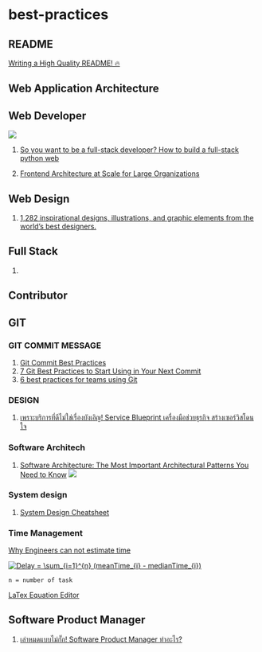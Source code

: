 # best-practices
## README
[Writing a High Quality README! 🔥](https://coderarchive.hashnode.dev/writing-a-high-quality-readme)
## Web Application Architecture

## Web Developer
![](https://res.cloudinary.com/practicaldev/image/fetch/s--GY9Fa-eL--/c_limit%2Cf_auto%2Cfl_progressive%2Cq_auto%2Cw_880/https://dev-to-uploads.s3.amazonaws.com/i/lya7b81ow94pniln3aif.jpg)

1. [So you want to be a full-stack developer? How to build a full-stack python web](https://speakerdeck.com/pycon2014/so-you-want-to-be-a-full-stack-developer-how-to-build-a-full-stack-python-web-application-by-kate-heddleston?slide=58)

2. [Frontend Architecture at Scale for Large Organizations](https://medium.com/swlh/frontend-architecture-in-scale-for-large-organizations-593930ed10cd)

## Web Design

1. [1,282 inspirational designs, illustrations, and graphic elements from the world’s best designers.](https://dribbble.com/tags/github?page=16&s=popular)

## Full Stack
1. 

## Contributor

## GIT

### GIT COMMIT MESSAGE

1. [Git Commit Best Practices](https://github.com/trein/dev-best-practices/wiki/Git-Commit-Best-Practices)
2. [7 Git Best Practices to Start Using in Your Next Commit](https://sourcelevel.io/blog/7-git-best-practices-to-start-using-in-your-next-commit)
3. [6 best practices for teams using Git](https://opensource.com/article/20/7/git-best-practices)

### DESIGN
1. [เพราะบริการที่ดีไม่ใช่เรื่องบังเอิญ! Service Blueprint เครื่องมือช่วยธุรกิจ สร้างเซอร์วิสโดนใจ](https://blog.skooldio.com/service-blueprint/?utm_source=facebook&utm_medium=organic&utm_campaign=blog&utm_content=blueprint&fbclid=IwAR3DMVo-6vmzDBsPAqFxh1yKr-rrv6F_Rux6vbo4xk6CgOr36mjKC3dDEYg&_branch_match_id=713453698131390158)

### Software Architech
1. [Software Architecture: The Most Important Architectural Patterns You Need to Know](https://levelup.gitconnected.com/software-architecture-the-important-architectural-patterns-you-need-to-know-a1f5ea7e4e3d)
![](https://miro.medium.com/max/700/1*Ek-VfFxTMieiWXjQVur-iA.png)

### System design
1. [System Design Cheatsheet](https://gist.github.com/nitikornchumnankul/b9e3fab8272b92093d48dccd536d0a77)

### Time Management
[Why Engineers can not estimate time](https://medium.com/swlh/why-engineers-cannot-estimate-time-5639750df419)

<a href="https://www.codecogs.com/eqnedit.php?latex=Delay&space;=&space;\sum_{i=1}^{n}&space;(meanTime_{i}&space;-&space;medianTime_{i})" target="_blank"><img src="https://latex.codecogs.com/png.latex?Delay&space;=&space;\sum_{i=1}^{n}&space;(meanTime_{i}&space;-&space;medianTime_{i})" title="Delay = \sum_{i=1}^{n} (meanTime_{i} - medianTime_{i})" /></a>

```
n = number of task
```
[LaTex Equation Editor](https://www.codecogs.com/latex/eqneditor.php)

## Software Product Manager
1. [เล่าหมดแบบไม่กั๊ก! Software Product Manager ทำอะไร?](https://medium.com/disciple-life-at-savok/%E0%B9%80%E0%B8%A5%E0%B9%88%E0%B8%B2%E0%B8%AB%E0%B8%A1%E0%B8%94%E0%B9%81%E0%B8%9A%E0%B8%9A%E0%B9%84%E0%B8%A1%E0%B9%88%E0%B8%81%E0%B8%B1%E0%B9%8A%E0%B8%81-product-manager-%E0%B8%97%E0%B8%B3%E0%B8%AD%E0%B8%B0%E0%B9%84%E0%B8%A3-a7c4fc88295a)
